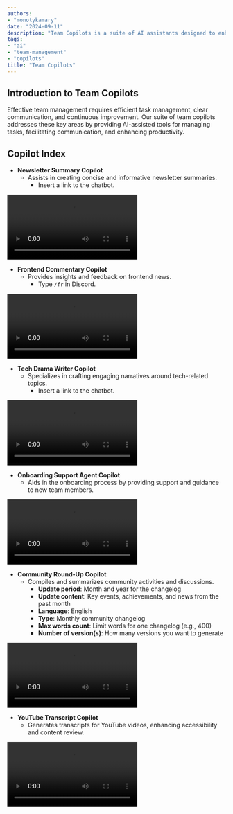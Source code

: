 ```yaml
---
authors:
- "monotykamary"
date: "2024-09-11"
description: "Team Copilots is a suite of AI assistants designed to enhance team collaboration and productivity. These copilots, built using Dify and custom implementations, help teams manage tasks, facilitate communication, and improve overall efficiency. This approach represents a shift towards AI-assisted team management, enhancing team performance and project success rates."
tags:
- "ai"
- "team-management"
- "copilots"
title: "Team Copilots"
---
```


## Introduction to Team Copilots

Effective team management requires efficient task management, clear communication, and continuous improvement. Our suite of team copilots addresses these key areas by providing AI-assisted tools for managing tasks, facilitating communication, and enhancing productivity.

## Copilot Index

- **Newsletter Summary Copilot**
  - Assists in creating concise and informative newsletter summaries.
    - Insert a link to the chatbot.

[](https://prompt.d.foundation/chat/8tzVYl7FKIPUBiLU)
![Newsletter Summary Copilot](assets/newsletter-summary.mp4)

- **Frontend Commentary Copilot**
  - Provides insights and feedback on frontend news.
    - Type `/fr` in Discord.

[](https://discord.com/invite/dwarvesv)
![Frontend Commentary Copilot](assets/frontend-commentary.mp4)

- **Tech Drama Writer Copilot**
  - Specializes in crafting engaging narratives around tech-related topics.
    - Insert a link to the chatbot.

[](https://prompt.d.foundation/chat/FYfSi5KZKtLeuslM)
![Tech Drama Writer Copilot](assets/tech-drama-writer.mp4)


- **Onboarding Support Agent Copilot**
  - Aids in the onboarding process by providing support and guidance to new team members.

[](https://prompt.d.foundation/chat/TViEjaA3piQL576V)
![Onboarding Support Agent Copilot](assets/onboarding-support-agent.mp4)

- **Community Round-Up Copilot**
  - Compiles and summarizes community activities and discussions.
    - **Update period**: Month and year for the changelog
    - **Update content**: Key events, achievements, and news from the past month
    - **Language**: English
    - **Type**: Monthly community changelog
    - **Max words count**: Limit words for one changelog (e.g., 400)
    - **Number of version(s)**: How many versions you want to generate

[](https://prompt.d.foundation/completion/cskRmAz3ZPLIcbex)
[](https://prompt.d.foundation/completion/FpSyX3iocUVo2s1N)
![Community Round-Up Copilot](assets/community-round-up-memo.mp4)

- **YouTube Transcript Copilot**
  - Generates transcripts for YouTube videos, enhancing accessibility and content review.

[](https://prompt.d.foundation/chat/cZmU6hYmwWpk2AmW)
![YouTube Transcript Copilot](assets/youtube-transcriber.mp4)